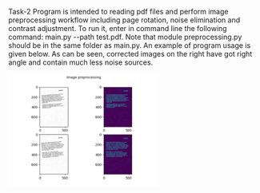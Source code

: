 Task-2
Program is intended to reading pdf files and perform image preprocessing workflow including page rotation, noise elimination and contrast adjustment.
To run it, enter in command line the following command: main.py --path test.pdf. Note that module preprocessing.py should be in the same folder as main.py.
An example of program usage is given below. As can be seen, corrected images on the right have got right angle and contain much less noise sources.

<img src='./test result.png' width=60%>
